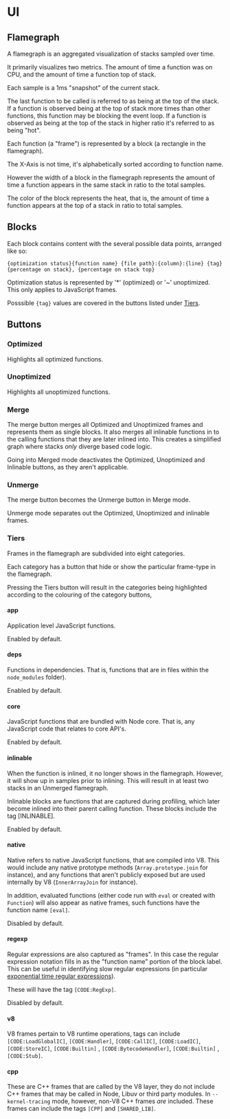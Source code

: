 # UI

## Flamegraph

A flamegraph is an aggregated visualization of stacks sampled over time.

It primarily visualizes two metrics. The amount of time a function 
was on CPU, and the amount of time a function top of stack. 

Each sample is a 1ms "snapshot" of the current stack. 

The last function to be called is referred to as being at the top of the stack.
If a function is observed being at the top of stack more times than other functions,
this function may be blocking the event loop. If a function is observed 
as being at the top of the stack in higher ratio it's referred to as being "hot".

Each function (a "frame") is represented by a block (a rectangle in the flamegraph).

The X-Axis is not time, it's alphabetically sorted according to function name.

However the width of a block in the flamegraph represents the amount of time a
function appears in the same stack in ratio to the total samples.

The color of the block represents the heat, that is, the amount of time a function
appears at the top of a stack in ratio to total samples. 

## Blocks

Each block contains content with the several possible data points, arranged
like so: 

`{optimization status}{function name} {file path}:{column}:{line} {tag} {percentage on stack}, {percentage on stack top}`

Optimization status is represented by '*' (optimized) or '~' unoptimized.
This only applies to JavaScript frames. 

Posssible `{tag}` values are covered in the buttons listed under [Tiers](#tiers). 

## Buttons

### Optimized

Highlights all optimized functions.

### Unoptimized

Highlights all unoptimized functions.

### Merge

The merge button merges all Optimized and Unoptimized frames
and represents them as single blocks. It also merges all inlinable
functions in to the calling functions that they are later inlined 
into. This creates a simplified graph where stacks *only* diverge 
based code logic.

Going into Merged mode deactivates the Optimized, Unoptimized and Inlinable 
buttons, as they aren't applicable. 

### Unmerge

The merge button becomes the Unmerge button in Merge mode. 

Unmerge mode separates out the Optimized, Unoptimized and inlinable 
frames.

### Tiers

Frames in the flamegraph are subdivided into eight categories.

Each category has a button that hide or show the particular frame-type 
in the flamegraph.

Pressing the Tiers button will result in the categories being highlighted
according to the colouring of the category buttons,

#### app

Application level JavaScript functions.

Enabled by default.

#### deps

Functions in dependencies. That is, functions that are in files within the `node_modules` folder).

Enabled by default.

#### core

JavaScript functions that are bundled with Node core. That is, any JavaScript code that
relates to core API's.

Enabled by default.

#### inlinable

When the function is inlined, it no longer shows in the flamegraph. However, 
it will show up in samples prior to inlining. This will result in at least two stacks 
in an Unmerged flamegraph.

Inlinable blocks are functions that are captured during profiling, which later become inlined 
into their parent calling function. These blocks include the tag [INLINABLE].

Enabled by default.

#### native

Native refers to native JavaScript functions, that are compiled into V8.
This would include any native prototype methods (`Array.prototype.join` for instance),
and any functions that aren't publicly exposed but are used internally by V8
(`InnerArrayJoin` for instance).

In addition, evaluated functions (either code run with `eval` or created with `Function`) 
will also appear as native frames, such functions have the function name `[eval]`. 

Disabled by default.

#### regexp

Regular expressions are also captured as "frames". In this case the regular expression 
notation fills in as the "function name" portion of the block label. This can be useful
in identifying slow regular expressions 
(in particular [exponential time regular expressions](https://perlgeek.de/blog-en.cgi/perl-tips/in-search-of-an-exponetial-regexp.html)). 

These will have the tag `[CODE:RegExp]`.

Disabled by default.

#### v8

V8 frames pertain to V8 runtime operations, tags can include `[CODE:LoadGlobalIC]`, 
`[CODE:Handler]`, `[CODE:CallIC]`, `[CODE:LoadIC]`, `[CODE:StoreIC]`, `[CODE:Builtin]` , 
`[CODE:BytecodeHandler]`, `[CODE:Builtin]` , `[CODE:Stub]`.

#### cpp

These are C++ frames that are called by the V8 layer, they do not include C++ frames 
that may be called in Node, Libuv or third party modules. In `--kernel-tracing` mode,
however, non-V8 C++ frames *are* included. These frames can include the tags 
`[CPP]` and `[SHARED_LIB]`.